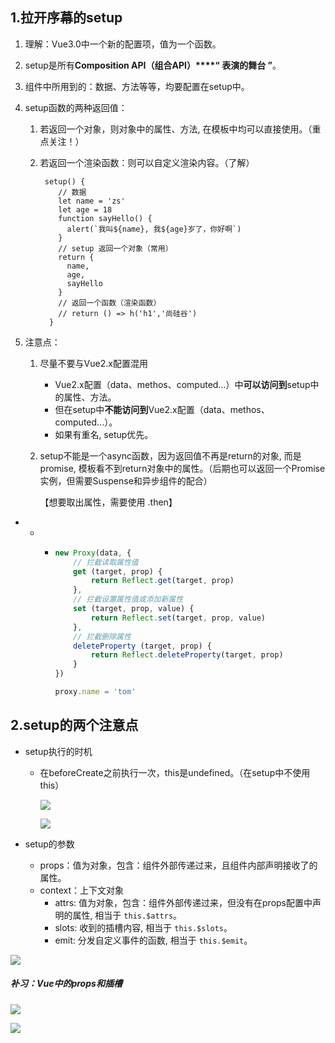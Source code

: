 ## 1.拉开序幕的setup

1. 理解：Vue3.0中一个新的配置项，值为一个函数。

2. setup是所有**Composition API（组合API）****“ 表演的舞台 ”**。

3. 组件中所用到的：数据、方法等等，均要配置在setup中。

4. setup函数的两种返回值：
   
   1. 若返回一个对象，则对象中的属性、方法, 在模板中均可以直接使用。（重点关注！）
   
   2. 若返回一个渲染函数：则可以自定义渲染内容。（了解）
      
      ```vue
       setup() {
          // 数据
          let name = 'zs'
          let age = 18
          function sayHello() {
            alert(`我叫${name}, 我${age}岁了，你好啊`)
          }
          // setup 返回一个对象（常用）
          return {
            name,
            age,
            sayHello
          }
          // 返回一个函数（渲染函数）
          // return () => h('h1','尚硅谷')
        }
      ```

5. 注意点：
   
   1. 尽量不要与Vue2.x配置混用
      
      - Vue2.x配置（data、methos、computed...）中**可以访问到**setup中的属性、方法。
      - 但在setup中**不能访问到**Vue2.x配置（data、methos、computed...）。
      - 如果有重名, setup优先。
   
   2. setup不能是一个async函数，因为返回值不再是return的对象, 而是promise, 模板看不到return对象中的属性。（后期也可以返回一个Promise实例，但需要Suspense和异步组件的配合）
      
      【想要取出属性，需要使用 .then】
- - - ```js
      new Proxy(data, {
          // 拦截读取属性值
          get (target, prop) {
              return Reflect.get(target, prop)
          },
          // 拦截设置属性值或添加新属性
          set (target, prop, value) {
              return Reflect.set(target, prop, value)
          },
          // 拦截删除属性
          deleteProperty (target, prop) {
              return Reflect.deleteProperty(target, prop)
          }
      })
      
      proxy.name = 'tom'   
      ```

## 2.setup的两个注意点

- setup执行的时机
  
  - 在beforeCreate之前执行一次，this是undefined。（在setup中不使用this）
    
    ![](E:\Learn\note\vue_note\img\learning-img\2022-09-24-19-12-45-image.png)
    
    ![](E:\Learn\note\vue_note\img\learning-img\2022-09-24-19-13-00-image.png)

- setup的参数
  
  - props：值为对象，包含：组件外部传递过来，且组件内部声明接收了的属性。
  - context：上下文对象
    - attrs: 值为对象，包含：组件外部传递过来，但没有在props配置中声明的属性, 相当于 `this.$attrs`。
    - slots: 收到的插槽内容, 相当于 `this.$slots`。
    - emit: 分发自定义事件的函数, 相当于 `this.$emit`。

![](E:\Learn\note\vue_note\img\learning-img\2022-09-24-20-53-29-image.png)

##### 补习：Vue中的props和插槽

![](E:\Learn\note\vue_note\img\learning-img\2022-09-24-20-29-25-image.png)

![](E:\Learn\note\vue_note\img\learning-img\2022-09-24-20-33-00-image.png)
